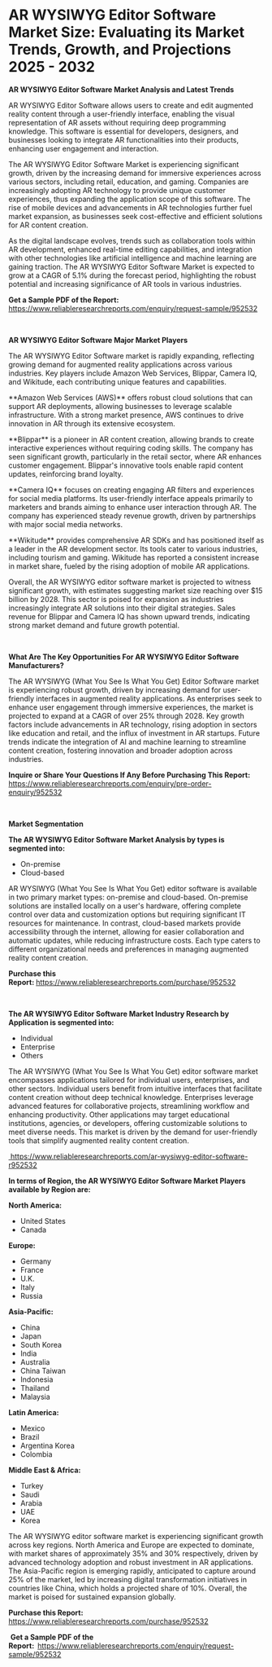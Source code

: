 <p><h1>AR WYSIWYG Editor Software Market Size: Evaluating its Market Trends, Growth, and Projections 2025 - 2032</h1></p><p><strong>AR WYSIWYG Editor Software Market Analysis and Latest Trends</strong></p>
<p><p>AR WYSIWYG Editor Software allows users to create and edit augmented reality content through a user-friendly interface, enabling the visual representation of AR assets without requiring deep programming knowledge. This software is essential for developers, designers, and businesses looking to integrate AR functionalities into their products, enhancing user engagement and interaction.</p><p>The AR WYSIWYG Editor Software Market is experiencing significant growth, driven by the increasing demand for immersive experiences across various sectors, including retail, education, and gaming. Companies are increasingly adopting AR technology to provide unique customer experiences, thus expanding the application scope of this software. The rise of mobile devices and advancements in AR technologies further fuel market expansion, as businesses seek cost-effective and efficient solutions for AR content creation.</p><p>As the digital landscape evolves, trends such as collaboration tools within AR development, enhanced real-time editing capabilities, and integration with other technologies like artificial intelligence and machine learning are gaining traction. The AR WYSIWYG Editor Software Market is expected to grow at a CAGR of 5.1% during the forecast period, highlighting the robust potential and increasing significance of AR tools in various industries.</p></p>
<p><strong>Get a Sample PDF of the Report:&nbsp;</strong> <a href="https://www.reliableresearchreports.com/enquiry/request-sample/952532?utm_campaign=3132&utm_medium=2&utm_source=Github&utm_content=ia&utm_term=17042025&utm_id=ar-wysiwyg-editor-software">https://www.reliableresearchreports.com/enquiry/request-sample/952532</a></p>
<p>&nbsp;</p>
<p><strong>AR WYSIWYG Editor Software Major Market Players</strong></p>
<p><p>The AR WYSIWYG Editor Software market is rapidly expanding, reflecting growing demand for augmented reality applications across various industries. Key players include Amazon Web Services, Blippar, Camera IQ, and Wikitude, each contributing unique features and capabilities.</p><p>**Amazon Web Services (AWS)** offers robust cloud solutions that can support AR deployments, allowing businesses to leverage scalable infrastructure. With a strong market presence, AWS continues to drive innovation in AR through its extensive ecosystem.</p><p>**Blippar** is a pioneer in AR content creation, allowing brands to create interactive experiences without requiring coding skills. The company has seen significant growth, particularly in the retail sector, where AR enhances customer engagement. Blippar's innovative tools enable rapid content updates, reinforcing brand loyalty.</p><p>**Camera IQ** focuses on creating engaging AR filters and experiences for social media platforms. Its user-friendly interface appeals primarily to marketers and brands aiming to enhance user interaction through AR. The company has experienced steady revenue growth, driven by partnerships with major social media networks.</p><p>**Wikitude** provides comprehensive AR SDKs and has positioned itself as a leader in the AR development sector. Its tools cater to various industries, including tourism and gaming. Wikitude has reported a consistent increase in market share, fueled by the rising adoption of mobile AR applications.</p><p>Overall, the AR WYSIWYG editor software market is projected to witness significant growth, with estimates suggesting market size reaching over $15 billion by 2028. This sector is poised for expansion as industries increasingly integrate AR solutions into their digital strategies. Sales revenue for Blippar and Camera IQ has shown upward trends, indicating strong market demand and future growth potential.</p></p>
<p>&nbsp;</p>
<p><strong>What Are The Key Opportunities For AR WYSIWYG Editor Software Manufacturers?</strong></p>
<p><p>The AR WYSIWYG (What You See Is What You Get) Editor Software market is experiencing robust growth, driven by increasing demand for user-friendly interfaces in augmented reality applications. As enterprises seek to enhance user engagement through immersive experiences, the market is projected to expand at a CAGR of over 25% through 2028. Key growth factors include advancements in AR technology, rising adoption in sectors like education and retail, and the influx of investment in AR startups. Future trends indicate the integration of AI and machine learning to streamline content creation, fostering innovation and broader adoption across industries.</p></p>
<p><strong>Inquire or Share Your Questions If Any Before Purchasing This Report:</strong> <a href="https://www.reliableresearchreports.com/enquiry/pre-order-enquiry/952532?utm_campaign=3132&utm_medium=2&utm_source=Github&utm_content=ia&utm_term=17042025&utm_id=ar-wysiwyg-editor-software">https://www.reliableresearchreports.com/enquiry/pre-order-enquiry/952532</a></p>
<p>&nbsp;</p>
<p><strong>Market Segmentation</strong></p>
<p><strong>The AR WYSIWYG Editor Software Market Analysis by types is segmented into:</strong></p>
<p><ul><li>On-premise</li><li>Cloud-based</li></ul></p>
<p><p>AR WYSIWYG (What You See Is What You Get) editor software is available in two primary market types: on-premise and cloud-based. On-premise solutions are installed locally on a user's hardware, offering complete control over data and customization options but requiring significant IT resources for maintenance. In contrast, cloud-based markets provide accessibility through the internet, allowing for easier collaboration and automatic updates, while reducing infrastructure costs. Each type caters to different organizational needs and preferences in managing augmented reality content creation.</p></p>
<p><strong>Purchase this Report:&nbsp;</strong><a href="https://www.reliableresearchreports.com/purchase/952532?utm_campaign=3132&utm_medium=2&utm_source=Github&utm_content=ia&utm_term=17042025&utm_id=ar-wysiwyg-editor-software">https://www.reliableresearchreports.com/purchase/952532</a></p>
<p>&nbsp;</p>
<p><strong>The AR WYSIWYG Editor Software Market Industry Research by Application is segmented into:</strong></p>
<p><ul><li>Individual</li><li>Enterprise</li><li>Others</li></ul></p>
<p><p>The AR WYSIWYG (What You See Is What You Get) editor software market encompasses applications tailored for individual users, enterprises, and other sectors. Individual users benefit from intuitive interfaces that facilitate content creation without deep technical knowledge. Enterprises leverage advanced features for collaborative projects, streamlining workflow and enhancing productivity. Other applications may target educational institutions, agencies, or developers, offering customizable solutions to meet diverse needs. This market is driven by the demand for user-friendly tools that simplify augmented reality content creation.</p></p>
<p><a href="https://www.reliableresearchreports.com/ar-wysiwyg-editor-software-r952532?utm_campaign=3132&utm_medium=2&utm_source=Github&utm_content=ia&utm_term=17042025&utm_id=ar-wysiwyg-editor-software">&nbsp;https://www.reliableresearchreports.com/ar-wysiwyg-editor-software-r952532</a></p>
<p><strong>In terms of Region, the AR WYSIWYG Editor Software Market Players available by Region are:</strong></p>
<p>
    <p> <strong> North America: </strong>
        <ul>
            <li>United States</li>
            <li>Canada</li>
        </ul>
        </p> 
    <p> <strong> Europe: </strong>
        <ul>
            <li>Germany</li>
            <li>France</li>
            <li>U.K.</li>
            <li>Italy</li>
            <li>Russia</li>
        </ul>
        </p> 
    <p> <strong> Asia-Pacific: </strong>
        <ul>
            <li>China</li>
            <li>Japan</li>
            <li>South Korea</li>
            <li>India</li>
            <li>Australia</li>
            <li>China Taiwan</li>
            <li>Indonesia</li>
            <li>Thailand</li>
            <li>Malaysia</li>
        </ul>
        </p> 
    <p> <strong> Latin America: </strong>
        <ul>
            <li>Mexico</li>
            <li>Brazil</li>
            <li>Argentina Korea</li>
            <li>Colombia</li>
        </ul>
        </p> 
    <p> <strong> Middle East & Africa: </strong>
        <ul>
            <li>Turkey</li>
            <li>Saudi</li>
            <li>Arabia</li>
            <li>UAE</li>
            <li>Korea</li>
        </ul>
    </p>
    </p>
<p><p>The AR WYSIWYG editor software market is experiencing significant growth across key regions. North America and Europe are expected to dominate, with market shares of approximately 35% and 30% respectively, driven by advanced technology adoption and robust investment in AR applications. The Asia-Pacific region is emerging rapidly, anticipated to capture around 25% of the market, led by increasing digital transformation initiatives in countries like China, which holds a projected share of 10%. Overall, the market is poised for sustained expansion globally.</p></p>
<p><strong>Purchase this Report: </strong><a href="https://www.reliableresearchreports.com/purchase/952532?utm_campaign=3132&utm_medium=2&utm_source=Github&utm_content=ia&utm_term=17042025&utm_id=ar-wysiwyg-editor-software">https://www.reliableresearchreports.com/purchase/952532</a></p>
<p>&nbsp;<strong>Get a Sample PDF of the Report:&nbsp;&nbsp;</strong><a href="https://www.reliableresearchreports.com/enquiry/request-sample/952532?utm_campaign=3132&utm_medium=2&utm_source=Github&utm_content=ia&utm_term=17042025&utm_id=ar-wysiwyg-editor-software">https://www.reliableresearchreports.com/enquiry/request-sample/952532</a></p>
<p><strong></strong></p>
<p><p></p><p></p><p></p></p>